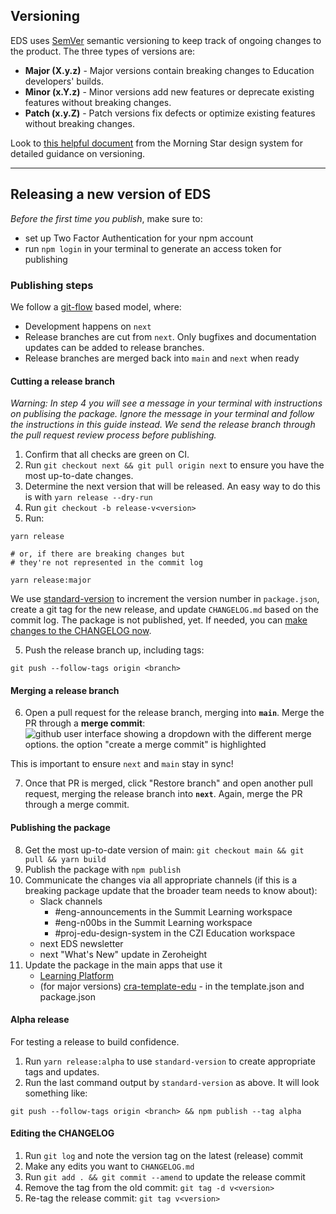 ## Versioning

EDS uses [SemVer](https://semver.org/) semantic versioning to keep track of ongoing changes to the product. The three types of versions are:

- **Major (X.y.z)** - Major versions contain breaking changes to Education developers' builds.
- **Minor (x.Y.z)** - Minor versions add new features or deprecate existing features without breaking changes.
- **Patch (x.y.Z)** - Patch versions fix defects or optimize existing features without breaking changes.

Look to [this helpful document](https://designsystem.morningstar.com/getting-started/versioning-and-breaking-changes/) from the Morning Star design system for detailed guidance on versioning.

---

## Releasing a new version of EDS

_Before the first time you publish_, make sure to:

- set up Two Factor Authentication for your npm account
- run `npm login` in your terminal to generate an access token for publishing

### Publishing steps

We follow a [git-flow](https://nvie.com/posts/a-successful-git-branching-model/) based model, where:

- Development happens on `next`
- Release branches are cut from `next`. Only bugfixes and documentation updates can be added to release branches.
- Release branches are merged back into `main` and `next` when ready

#### Cutting a release branch

_Warning: In step 4 you will see a message in your terminal with instructions on publising the package. Ignore the message in your terminal and follow the instructions in this guide instead. We send the release branch through the pull request review process before publishing._

1. Confirm that all checks are green on CI.
2. Run `git checkout next && git pull origin next` to ensure you have the most up-to-date changes.
3. Determine the next version that will be released. An easy way to do this is with `yarn release --dry-run`
4. Run `git checkout -b release-v<version>`
5. Run:

```
yarn release

# or, if there are breaking changes but
# they're not represented in the commit log

yarn release:major
```

We use [standard-version](https://github.com/conventional-changelog/standard-version) to increment the version number in `package.json`, create a git tag for the new release, and update `CHANGELOG.md` based on the commit log. The package is not published, yet. If needed, you can [make changes to the CHANGELOG now](#editing-the-changelog).

5. Push the release branch up, including tags:

```
git push --follow-tags origin <branch>
```

#### Merging a release branch

6. Open a pull request for the release branch, merging into **`main`**. Merge the PR through a **merge commit**:
   ![github user interface showing a dropdown with the different merge options. the option "create a merge commit" is highlighted](https://user-images.githubusercontent.com/15840841/170514789-4f936ba2-c63d-486c-827a-b9e9e86b612e.png)

This is important to ensure `next` and `main` stay in sync!

7. Once that PR is merged, click "Restore branch" and open another pull request, merging the release branch into **`next`**. Again, merge the PR through a merge commit.

#### Publishing the package

8. Get the most up-to-date version of main: `git checkout main && git pull && yarn build`
9. Publish the package with `npm publish`
10. Communicate the changes via all appropriate channels (if this is a breaking package update that the broader team needs to know about):
    - Slack channels
      - #eng-announcements in the Summit Learning workspace
      - #eng-n00bs in the Summit Learning workspace
      - #proj-edu-design-system in the CZI Education workspace
    - next EDS newsletter
    - next "What's New" update in Zeroheight
11. Update the package in the main apps that use it
    - [Learning Platform](https://github.com/FB-PLP/traject)
    - (for major versions) [cra-template-edu](https://github.com/chanzuckerberg/frontend-libs/tree/main/packages/cra-template-edu) - in the template.json and package.json

#### Alpha release

For testing a release to build confidence.

1. Run `yarn release:alpha` to use `standard-version` to create appropriate tags and updates.
2. Run the last command output by `standard-version` as above. It will look something like:

```
git push --follow-tags origin <branch> && npm publish --tag alpha
```

#### Editing the CHANGELOG

1. Run `git log` and note the version tag on the latest (release) commit
2. Make any edits you want to `CHANGELOG.md`
3. Run `git add . && git commit --amend` to update the release commit
4. Remove the tag from the old commit: `git tag -d v<version>`
5. Re-tag the release commit: `git tag v<version>`
